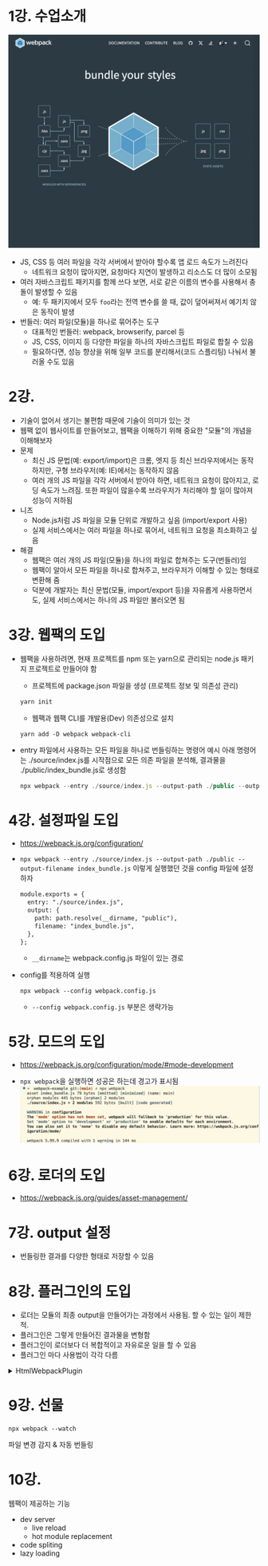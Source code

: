 # 1강. 수업소개

![](public/assets/webpack.png)

- JS, CSS 등 여러 파일을 각각 서버에서 받아야 할수록 앱 로드 속도가 느려진다
  - 네트워크 요청이 많아지면, 요청마다 지연이 발생하고 리소스도 더 많이 소모됨
- 여러 자바스크립트 패키지를 함께 쓰다 보면, 서로 같은 이름의 변수를 사용해서 충돌이 발생할 수 있음
  - 예: 두 패키지에서 모두 `foo`라는 전역 변수를 쓸 때, 값이 덮어써져서 예기치 않은 동작이 발생
- 번들러: 여러 파일(모듈)을 하나로 묶어주는 도구
  - 대표적인 번들러: webpack, browserify, parcel 등
  - JS, CSS, 이미지 등 다양한 파일을 하나의 자바스크립트 파일로 합칠 수 있음
  - 필요하다면, 성능 향상을 위해 일부 코드를 분리해서(코드 스플리팅) 나눠서 불러올 수도 있음

# 2강.

- 기술이 없어서 생기는 불편함 때문에 기술이 의미가 있는 것
- 웹팩 없이 웹사이트를 만들어보고, 웹팩을 이해하기 위해 중요한 "모듈"의 개념을 이해해보자
- 문제
  - 최신 JS 문법(예: export/import)은 크롬, 엣지 등 최신 브라우저에서는 동작하지만, 구형 브라우저(예: IE)에서는 동작하지 않음
  - 여러 개의 JS 파일을 각각 서버에서 받아야 하면, 네트워크 요청이 많아지고, 로딩 속도가 느려짐. 또한 파일이 많을수록 브라우저가 처리해야 할 일이 많아져 성능이 저하됨
- 니즈
  - Node.js처럼 JS 파일을 모듈 단위로 개발하고 싶음 (import/export 사용)
  - 실제 서비스에서는 여러 파일을 하나로 묶어서, 네트워크 요청을 최소화하고 싶음
- 해결
  - 웹팩은 여러 개의 JS 파일(모듈)을 하나의 파일로 합쳐주는 도구(번들러)임
  - 웹팩이 알아서 모든 파일을 하나로 합쳐주고, 브라우저가 이해할 수 있는 형태로 변환해 줌
  - 덕분에 개발자는 최신 문법(모듈, import/export 등)을 자유롭게 사용하면서도, 실제 서비스에서는 하나의 JS 파일만 불러오면 됨

# 3강. 웹팩의 도입

- 웹팩을 사용하려면, 현재 프로젝트를 npm 또는 yarn으로 관리되는 node.js 패키지 프로젝트로 만들어야 함

  - 프로젝트에 package.json 파일을 생성 (프로젝트 정보 및 의존성 관리)

  ```javascript
  yarn init
  ```

  - 웹팩과 웹팩 CLI를 개발용(Dev) 의존성으로 설치

  ```
  yarn add -D webpack webpack-cli
  ```

- entry 파일에서 사용하는 모든 파일을 하나로 번들링하는 명령어 예시
  아래 명령어는 ./source/index.js를 시작점으로 모든 의존 파일을 분석해, 결과물을 ./public/index_bundle.js로 생성함

  ```javascript
  npx webpack --entry ./source/index.js --output-path ./public --output-filename index_bundle.js
  ```

# 4강. 설정파일 도입

- https://webpack.js.org/configuration/
- `npx webpack --entry ./source/index.js --output-path ./public --output-filename index_bundle.js` 이렇게 실행했던 것을 config 파일에 설정하자

  ```
  module.exports = {
    entry: "./source/index.js",
    output: {
      path: path.resolve(__dirname, "public"),
      filename: "index_bundle.js",
    },
  };
  ```

  - `__dirname`는 webpack.config.js 파일이 있는 경로

- config를 적용하여 실행
  ```
  npx webpack --config webpack.config.js
  ```
  - `--config webpack.config.js` 부분은 생략가능

# 5강. 모드의 도입

- https://webpack.js.org/configuration/mode/#mode-development

* `npx webpack`을 실행하면 성공은 하는데 경고가 표시됨
  ![](public/assets/warning_mode_not_set.png)

# 6강. 로더의 도입

- https://webpack.js.org/guides/asset-management/

# 7강. output 설정

- 번들링한 결과를 다양한 형태로 저장할 수 있음

# 8강. 플러그인의 도입

- 로더는 모듈의 최종 output을 만들어가는 과정에서 사용됨. 할 수 있는 일이 제한적.
- 플러그인은 그렇게 만들어진 결과물을 변형함
- 플러그인이 로더보다 더 복합적이고 자유로운 일을 할 수 있음
- 플러그인 마다 사용법이 각각 다름

<details>
<summary>HtmlWebpackPlugin</summary>

- [HtmlWebpackPlugin 공식 문서](https://webpack.js.org/plugins/html-webpack-plugin)

* `rm ./public/*.*`: public 디렉토리 하위 모든 것을 지우기
* webpack.config.js plugins 설정

  ```javascript
  const path = require("path");
  const HtmlWebpackPlugin = require("html-webpack-plugin");

  module.exports = {
    mode: "development",
    entry: { index: "./source/index.js", about: "./source/about.js" },
    output: {
      path: path.resolve(__dirname, "public"),
      filename: "[name]_bundle.js",
    },
    plugins: [
      new HtmlWebpackPlugin({
        template: "./source/index.html",
        filename: "index.html",
        chunks: ["index"],
      }),
      new HtmlWebpackPlugin({
        template: "./source/about.html",
        filename: "about.html",
        chunks: ["about"],
      }),
    ],
  };
  ```

<details>
<summary>HtmlWebpackPlugin config 에 대한 gpt 설명</summary>

#### 1. template

- **역할:** 어떤 HTML 파일을 템플릿(기본 틀)로 사용할지 지정합니다.
- **예시:** `template: "./source/index.html"` → 이 파일을 바탕으로 최종 HTML을 만듭니다.

#### 2. filename

- **역할:** 번들링 결과로 만들어질 HTML 파일의 이름(경로 포함)을 지정합니다.
- **예시:** `filename: "index.html"` → 최종 결과물이 `public/index.html`로 생성됩니다.

#### 3. chunks

- **역할:** 이 HTML 파일에 어떤 JS 번들 파일(엔트리)을 포함할지 지정합니다.
- **예시:** `chunks: ["index"]` → `index_bundle.js`만 이 HTML에 자동으로 `<script>`로 삽입됩니다.
- **추가 설명:** `chunks`에 들어가는 값은 `entry`에서 설정한 key 값(엔트리 이름)입니다.

* **정리 예시**
  ```
  new HtmlWebpackPlugin({
    template: "./source/about.html", // 어떤 HTML을 기본으로 쓸지
    filename: "about.html",          // 결과 HTML 파일 이름
    chunks: ["about"],               // 어떤 JS 번들을 포함할지 (entry의 key 값 사용)
  })
  ```
  - `./source/about.html`을 바탕으로
  - `public/about.html`을 만들고
  - `about_bundle.js`만 script로 자동 삽입

</details>
</details>

# 9강. 선물

`npx webpack --watch`

파일 변경 감지 & 자동 번들링

# 10강.

웹팩이 제공하는 기능

- dev server
  - live reload
  - hot module replacement
- code spliting
- lazy loading
